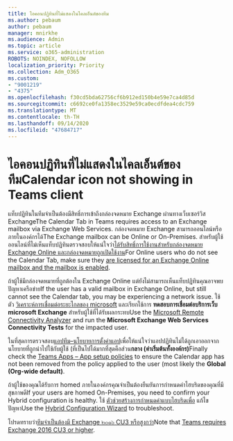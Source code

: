 ```yaml
---
title: ไอคอนปฏิทินที่ไม่แสดงในไคลเอ็นต์ของทีม
ms.author: pebaum
author: pebaum
manager: mnirkhe
ms.audience: Admin
ms.topic: article
ms.service: o365-administration
ROBOTS: NOINDEX, NOFOLLOW
localization_priority: Priority
ms.collection: Adm_O365
ms.custom:
- "9001219"
- "4375"
ms.openlocfilehash: f30cd5bda62756cf6b912ed150b4e59e7ca4d85d
ms.sourcegitcommit: c6692ce0fa1358ec3529e59ca0ecdfdea4cdc759
ms.translationtype: MT
ms.contentlocale: th-TH
ms.lasthandoff: 09/14/2020
ms.locfileid: "47684717"
---
```

# <a name="calendar-icon-not-showing-in-teams-client"></a><span data-ttu-id="71a48-102">ไอคอนปฏิทินที่ไม่แสดงในไคลเอ็นต์ของทีม</span><span class="sxs-lookup"><span data-stu-id="71a48-102">Calendar icon not showing in Teams client</span></span>

<span data-ttu-id="71a48-103">แท็บปฏิทินในทีมจำเป็นต้องมีสิทธิ์การเข้าถึงกล่องจดหมาย Exchange ผ่านทางเว็บเซอร์วิส Exchange</span><span class="sxs-lookup"><span data-stu-id="71a48-103">The Calendar Tab in Teams requires access to an Exchange mailbox via Exchange Web Services.</span></span> <span data-ttu-id="71a48-104">กล่องจดหมาย Exchange สามารถออนไลน์หรือภายในองค์กรได้</span><span class="sxs-lookup"><span data-stu-id="71a48-104">The Exchange mailbox can be Online or On-Premises.</span></span> <span data-ttu-id="71a48-105">สำหรับผู้ใช้ออนไลน์ที่ไม่เห็นแท็บปฏิทินตรวจสอบให้แน่ใจว่า[ได้รับสิทธิ์การใช้งานสำหรับกล่องจดหมาย Exchange Online และกล่องจดหมายถูกเปิดใช้งาน](https://docs.microsoft.com/exchange/recipients-in-exchange-online/create-user-mailboxes)</span><span class="sxs-lookup"><span data-stu-id="71a48-105">For Online users who do not see the Calendar Tab, make sure they [are licensed for an Exchange Online mailbox and the mailbox is enabled](https://docs.microsoft.com/exchange/recipients-in-exchange-online/create-user-mailboxes).</span></span>

<span data-ttu-id="71a48-106">ถ้าผู้ใช้มีกล่องจดหมายที่ถูกต้องใน Exchange Online แต่ยังไม่สามารถเห็นแท็บปฏิทินคุณอาจพบปัญหาเครือข่าย</span><span class="sxs-lookup"><span data-stu-id="71a48-106">If the user has a valid mailbox in Exchange Online, but still cannot see the Calendar tab, you may be experiencing a network issue.</span></span> <span data-ttu-id="71a48-107">ใช้ตัว [วิเคราะห์การเชื่อมต่อระยะไกลของ microsoft](https://testconnectivity.microsoft.com/) และเรียกใช้การ **ทดสอบการเชื่อมต่อบริการเว็บ microsoft Exchange** สำหรับผู้ใช้ที่ได้รับผลกระทบ</span><span class="sxs-lookup"><span data-stu-id="71a48-107">Use the [Microsoft Remote Connectivity Analyzer](https://testconnectivity.microsoft.com/) and run the **Microsoft Exchange Web Services Connectivity Tests** for the impacted user.</span></span>

<span data-ttu-id="71a48-108">ในที่สุดการตรวจสอบ[แอปทีม–นโยบายการตั้งค่าแอป](https://admin.teams.microsoft.com/policies/app-setup)เพื่อให้แน่ใจว่าแอปปฏิทินไม่ได้ถูกเอาออกจากนโยบายที่ถูกนำไปใช้กับผู้ใช้ (ที่เป็นไปได้มากที่สุดคือส่วน**กลาง (ค่าเริ่มต้นทั้งองค์กร)**</span><span class="sxs-lookup"><span data-stu-id="71a48-108">Finally check the [Teams Apps – App setup policies](https://admin.teams.microsoft.com/policies/app-setup) to ensure the Calendar app has not been removed from the policy applied to the user (most likely the **Global (Org-wide default)**.</span></span>

<span data-ttu-id="71a48-109">ถ้าผู้ใช้ของคุณได้รับการ homed ภายในองค์กรคุณจำเป็นต้องยืนยันการกำหนดค่าไฮบริดของคุณที่มีสุขภาพดี</span><span class="sxs-lookup"><span data-stu-id="71a48-109">If your users are homed On-Premises, you need to confirm your Hybrid configuration is healthy.</span></span> <span data-ttu-id="71a48-110">ใช้ [ตัวช่วยสร้างการกำหนดค่าแบบไฮบริดเพื่อ](https://docs.microsoft.com/exchange/hybrid-deployment/hybrid-agent) แก้ไขปัญหา</span><span class="sxs-lookup"><span data-stu-id="71a48-110">Use the [Hybrid Configuration Wizard](https://docs.microsoft.com/exchange/hybrid-deployment/hybrid-agent) to troubleshoot.</span></span>

<span data-ttu-id="71a48-111">โปรดทราบว่า[ทีมจำเป็นต้องมี Exchange ๒๐๑๖ CU3 หรือสูงกว่า](https://docs.microsoft.com/microsoftteams/exchange-teams-interact)</span><span class="sxs-lookup"><span data-stu-id="71a48-111">Note that [Teams requires Exchange 2016 CU3 or higher](https://docs.microsoft.com/microsoftteams/exchange-teams-interact).</span></span>
